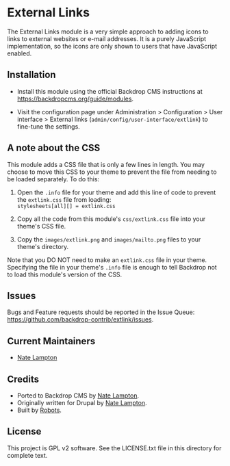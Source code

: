 External Links
==============

The External Links module is a very simple approach to adding icons to links to
external websites or e-mail addresses. It is a purely JavaScript implementation,
so the icons are only shown to users that have JavaScript enabled.

Installation
------------

- Install this module using the official Backdrop CMS instructions at
  https://backdropcms.org/guide/modules.

- Visit the configuration page under Administration > Configuration > User
  interface > External links (`admin/config/user-interface/extlink`) to
  fine-tune the settings.

A note about the CSS
--------------------

This module adds a CSS file that is only a few lines in length. You may choose
to move this CSS to your theme to prevent the file from needing to be loaded
separately. To do this:

1) Open the `.info` file for your theme and add this line of code to prevent the
  `extlink.css` file from loading:  
  `stylesheets[all][] = extlink.css`

2) Copy all the code from this module's `css/extlink.css` file into your theme's
  CSS file.

3) Copy the `images/extlink.png` and `images/mailto.png` files to your theme's
  directory.

Note that you DO NOT need to make an `extlink.css` file in your theme.
Specifying the file in your theme's `.info` file is enough to tell Backdrop not
to load this module's version of the CSS.

Issues
------

Bugs and Feature requests should be reported in the Issue Queue:
https://github.com/backdrop-contrib/extlink/issues.

Current Maintainers
-------------------

- [Nate Lampton](https://github.com/quicksketch)

Credits
-------

- Ported to Backdrop CMS by [Nate Lampton](https://github.com/quicksketch).
- Originally written for Drupal by
  [Nate Lampton](https://github.com/quicksketch).
- Built by [Robots](https://www.lullabot.com/).

License
-------

This project is GPL v2 software.
See the LICENSE.txt file in this directory for complete text.
